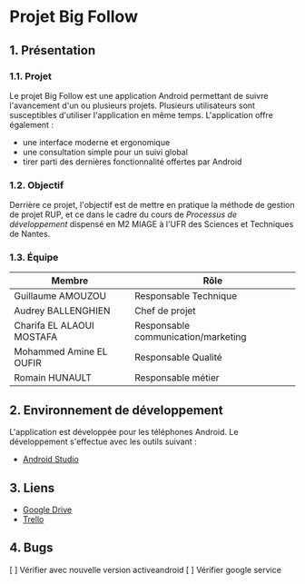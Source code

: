 # Projet Big Follow

## 1. Présentation

### 1.1. Projet

Le projet Big Follow est une application Android permettant de suivre l'avancement d'un ou plusieurs projets. Plusieurs utilisateurs sont susceptibles d'utiliser l'application en même temps. L'application offre également :
* une interface moderne et ergonomique
* une consultation simple pour un suivi global
* tirer parti des dernières fonctionnalité offertes par Android

### 1.2. Objectif

Derrière ce projet, l'objectif est de mettre en pratique la méthode de gestion de projet RUP, et ce dans le cadre du cours de *Processus de développement* dispensé en M2 MIAGE à l'UFR des Sciences et Techniques de Nantes.

### 1.3. Équipe

Membre | Rôle
--- | ---
Guillaume AMOUZOU | Responsable Technique
Audrey BALLENGHIEN | Chef de projet
Charifa EL ALAOUI MOSTAFA | Responsable communication/marketing
Mohammed Amine EL OUFIR | Responsable Qualité
Romain HUNAULT | Responsable métier

## 2. Environnement de développement

L'application est développée pour les téléphones Android. Le développement s'effectue avec les outils suivant :
* [Android Studio](https://developer.android.com/studio/index.html)

## 3. Liens

* [Google Drive](https://drive.google.com/drive/folders/0B9w0H-NLpQyebkpoV0J0Rmt2eUk)
* [Trello](https://trello.com/b/IZpxAou7/projet-big-follow)

## 4. Bugs

[ ] Vérifier avec nouvelle version activeandroid
[ ] Vérifier google service